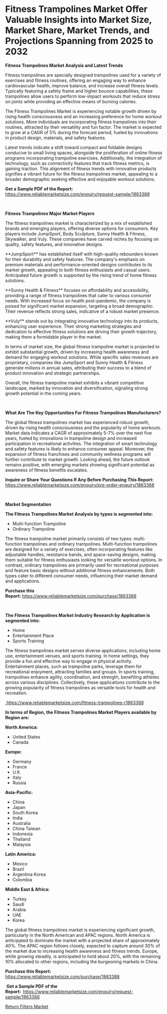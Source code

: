 <p><h1>Fitness Trampolines Market Offer Valuable Insights into Market Size, Market Share, Market Trends, and Projections Spanning from 2025 to 2032</h1></p><p><strong>Fitness Trampolines Market Analysis and Latest Trends</strong></p>
<p><p>Fitness trampolines are specially designed trampolines used for a variety of exercises and fitness routines, offering an engaging way to enhance cardiovascular health, improve balance, and increase overall fitness levels. Typically featuring a safety frame and higher bounce capabilities, these trampolines allow users to perform low-impact workouts that reduce stress on joints while providing an effective means of burning calories.</p><p>The Fitness Trampolines Market is experiencing notable growth driven by rising health consciousness and an increasing preference for home workout solutions. More individuals are incorporating fitness trampolines into their routines, attracted by their versatility and fun factor. The market is expected to grow at a CAGR of 5% during the forecast period, fueled by innovations in product design, materials, and safety features.</p><p>Latest trends indicate a shift toward compact and foldable designs conducive to small living spaces, alongside the proliferation of online fitness programs incorporating trampoline exercises. Additionally, the integration of technology, such as connectivity features that track fitness metrics, is gaining traction. This alignment of fitness trends with innovative products signifies a vibrant future for the fitness trampolines market, appealing to a broader demographic seeking effective and enjoyable workout solutions.</p></p>
<p><strong>Get a Sample PDF of the Report:&nbsp;</strong> <a href="https://www.reliablemarketsize.com/enquiry/request-sample/1863388?utm_campaign=2477&utm_medium=2&utm_source=Github&utm_content=ia&utm_term=19022025&utm_id=fitness-trampolines">https://www.reliablemarketsize.com/enquiry/request-sample/1863388</a></p>
<p>&nbsp;</p>
<p><strong>Fitness Trampolines Major Market Players</strong></p>
<p><p>The fitness trampolines market is characterized by a mix of established brands and emerging players, offering diverse options for consumers. Key players include JumpSport, Body Sculpture, Sunny Health & Fitness, Skywalker, and Vuly. These companies have carved niches by focusing on quality, safety features, and innovative designs.</p><p>**JumpSport** has established itself with high-quality rebounders known for their durability and safety features. The company's emphasis on premium materials and performance-oriented designs contributes to its market growth, appealing to both fitness enthusiasts and casual users. Anticipated future growth is supported by the rising trend of home fitness solutions.</p><p>**Sunny Health & Fitness** focuses on affordability and accessibility, providing a range of fitness trampolines that cater to various consumer needs. With increased focus on health post-pandemic, the company is poised for significant market expansion, targeting a broad demographic. Their revenue reflects strong sales, indicative of a robust market presence.</p><p>**Vuly** stands out by integrating innovative technology into its products, enhancing user experience. Their strong marketing strategies and dedication to effective fitness solutions are driving their growth trajectory, making them a formidable player in the market.</p><p>In terms of market size, the global fitness trampoline market is projected to exhibit substantial growth, driven by increasing health awareness and demand for engaging workout solutions. While specific sales revenues are proprietary, companies like JumpSport and Sunny Health & Fitness generate millions in annual sales, attributing their success to a blend of product innovation and strategic partnerships.</p><p>Overall, the fitness trampoline market exhibits a vibrant competitive landscape, marked by innovation and diversification, signaling strong growth potential in the coming years.</p></p>
<p>&nbsp;</p>
<p><strong>What Are The Key Opportunities For Fitness Trampolines Manufacturers?</strong></p>
<p><p>The global fitness trampolines market has experienced robust growth, driven by rising health consciousness and the popularity of home workouts. Market data indicates a CAGR of approximately 5-7% over the next five years, fueled by innovations in trampoline design and increased participation in recreational activities. The integration of smart technology and safety features is likely to enhance consumer appeal. Moreover, the expansion of fitness franchises and community wellness programs will further contribute to market growth. Looking ahead, the future outlook remains positive, with emerging markets showing significant potential as awareness of fitness benefits escalates.</p></p>
<p><strong>Inquire or Share Your Questions If Any Before Purchasing This Report:</strong> <a href="https://www.reliablemarketsize.com/enquiry/pre-order-enquiry/1863388?utm_campaign=2477&utm_medium=2&utm_source=Github&utm_content=ia&utm_term=19022025&utm_id=fitness-trampolines">https://www.reliablemarketsize.com/enquiry/pre-order-enquiry/1863388</a></p>
<p>&nbsp;</p>
<p><strong>Market Segmentation</strong></p>
<p><strong>The Fitness Trampolines Market Analysis by types is segmented into:</strong></p>
<p><ul><li>Multi-function Trampoline</li><li>Ordinary Trampoline</li></ul></p>
<p><p>The fitness trampoline market primarily consists of two types: multi-function trampolines and ordinary trampolines. Multi-function trampolines are designed for a variety of exercises, often incorporating features like adjustable handles, resistance bands, and space-saving designs, making them suitable for fitness enthusiasts looking for versatile workout options. In contrast, ordinary trampolines are primarily used for recreational purposes and feature basic designs without additional fitness enhancements. Both types cater to different consumer needs, influencing their market demand and applications.</p></p>
<p><strong>Purchase this Report:&nbsp;</strong><a href="https://www.reliablemarketsize.com/purchase/1863388?utm_campaign=2477&utm_medium=2&utm_source=Github&utm_content=ia&utm_term=19022025&utm_id=fitness-trampolines">https://www.reliablemarketsize.com/purchase/1863388</a></p>
<p>&nbsp;</p>
<p><strong>The Fitness Trampolines Market Industry Research by Application is segmented into:</strong></p>
<p><ul><li>Home</li><li>Entertainment Place</li><li>Sports Training</li></ul></p>
<p><p>The fitness trampolines market serves diverse applications, including home use, entertainment venues, and sports training. In home settings, they provide a fun and effective way to engage in physical activity. Entertainment places, such as trampoline parks, leverage them for recreational enjoyment, attracting families and groups. In sports training, trampolines enhance agility, coordination, and strength, benefiting athletes across various disciplines. Collectively, these applications contribute to the growing popularity of fitness trampolines as versatile tools for health and recreation.</p></p>
<p><a href="https://www.reliablemarketsize.com/fitness-trampolines-r1863388?utm_campaign=2477&utm_medium=2&utm_source=Github&utm_content=ia&utm_term=19022025&utm_id=fitness-trampolines">&nbsp;https://www.reliablemarketsize.com/fitness-trampolines-r1863388</a></p>
<p><strong>In terms of Region, the Fitness Trampolines Market Players available by Region are:</strong></p>
<p>
    <p> <strong> North America: </strong>
        <ul>
            <li>United States</li>
            <li>Canada</li>
        </ul>
        </p> 
    <p> <strong> Europe: </strong>
        <ul>
            <li>Germany</li>
            <li>France</li>
            <li>U.K.</li>
            <li>Italy</li>
            <li>Russia</li>
        </ul>
        </p> 
    <p> <strong> Asia-Pacific: </strong>
        <ul>
            <li>China</li>
            <li>Japan</li>
            <li>South Korea</li>
            <li>India</li>
            <li>Australia</li>
            <li>China Taiwan</li>
            <li>Indonesia</li>
            <li>Thailand</li>
            <li>Malaysia</li>
        </ul>
        </p> 
    <p> <strong> Latin America: </strong>
        <ul>
            <li>Mexico</li>
            <li>Brazil</li>
            <li>Argentina Korea</li>
            <li>Colombia</li>
        </ul>
        </p> 
    <p> <strong> Middle East & Africa: </strong>
        <ul>
            <li>Turkey</li>
            <li>Saudi</li>
            <li>Arabia</li>
            <li>UAE</li>
            <li>Korea</li>
        </ul>
    </p>
    </p>
<p><p>The global fitness trampolines market is experiencing significant growth, particularly in the North American and APAC regions. North America is anticipated to dominate the market with a projected share of approximately 40%. The APAC region follows closely, expected to capture around 30% of the market due to increasing health awareness and fitness trends. Europe, while growing steadily, is anticipated to hold about 20%, with the remaining 10% allocated to other regions, including the burgeoning markets in China.</p></p>
<p><strong>Purchase this Report: </strong><a href="https://www.reliablemarketsize.com/purchase/1863388?utm_campaign=2477&utm_medium=2&utm_source=Github&utm_content=ia&utm_term=19022025&utm_id=fitness-trampolines">https://www.reliablemarketsize.com/purchase/1863388</a></p>
<p>&nbsp;<strong>Get a Sample PDF of the Report:&nbsp;&nbsp;</strong><a href="https://www.reliablemarketsize.com/enquiry/request-sample/1863388?utm_campaign=2477&utm_medium=2&utm_source=Github&utm_content=ia&utm_term=19022025&utm_id=fitness-trampolines">https://www.reliablemarketsize.com/enquiry/request-sample/1863388</a></p>
<p><strong></strong></p>
<p><p><a href="https://github.com/kimberjam0i/Market-Research-Report-List-1/blob/main/return-filters-market.md?utm_campaign=2477&utm_medium=2&utm_source=Github&utm_content=ia&utm_term=19022025&utm_id=fitness-trampolines">Return Filters Market</a></p></p>